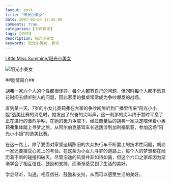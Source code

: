 ```yaml
---
layout: post
title: "阳光小美女"
date: 2007-02-04 17:55:00
comments: true
categories: [书评影评]
tags: [影评]
description: 阳光小美女
keywords: 阳光小美女, 影评
---
```


[Little Miss Sunshine/阳光小美女](http://movie.douban.com/subject/1777612/)

![阳光小美女](http://img3.douban.com/view/movie_poster_cover/spst/public/p792394752.jpg)

##剧情简介##

胡弗一家六个人的个性都很怪异，每个人都有自己的问题，但同时每个人都不愿意花时间去倾听别人的问题，因此家里的餐桌常常成为争吵爆发的战场。

直到某一天，7岁的小女儿奥莉弗在大家的争吵间隙听到广播里传来“阳光小小姐”选美比赛的消息时，她发出了兴奋的尖叫声，这一刹那的尖叫终于暂时平息了正在进行的激烈争吵。在她的极力争取下，经过商量后的胡弗一家决定陪伴着小奥莉弗集体踏上寻梦之旅，从阿尔伯克基驾车长途跋涉到加利福尼亚，参加这场“阳光小小姐”的选美比赛。

<!--more-->

在这一路上，除了要面对家里这辆陈旧的大众旅行车不断罢工的技术性问题，胡弗一家还要接受心灵上的考验。在这条为小女儿寻梦的道路上，每个人的梦想都在经历着不断的碰撞和破灭。尽管沿途的风景并非如诗如画，但这个六口之家却因为渐渐学会了相互信任、鼓励和支持，而渐渐感受到了生活的美好。

学会倾听，沟通，相互信任、鼓励和支持，从而可以感受生活的美好。
